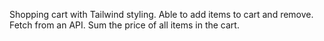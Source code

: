 Shopping cart with Tailwind styling. Able to add items to cart and remove. Fetch from an API. Sum the price of all items in the cart. 


